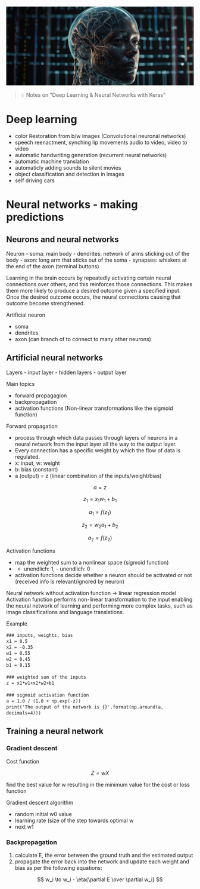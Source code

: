 ![Machine Learning with Python](https://github.com/gitrsi/cyberops.zone/blob/main/assets/img/Deep_Learning_and_Neural_Networks.jpg "Machine Learning with Python")

> :bulb: Notes on "Deep Learning & Neural Networks with Keras"


# Deep learning
- color Restoration from b/w images (Convolutional neuronal networks)
- speech reenactment, synching lip movements audio to video, video to video
- automatic handwriting generation (recurrent neural networks)
- automatic machine translation
- automaticly adding sounds to silent movies
- object classification and detection in images
- self driving cars


# Neural networks - making predictions
## Neurons and neural networks
Neuron
    - soma: main body
    - dendrites: network of arms sticking out of the body
    - axon: long arm that sticks out of the soma
    - synapses: whiskers at the end of the axon (terminal buttons)

Learning in the brain occurs by repeatedly activating certain neural connections over others, and this reinforces those connections. This makes them more likely to produce a desired outcome given a specified input.  Once the desired outcome
occurs, the neural connections causing that outcome become strengthened.

Artificial neuron
- soma
- dendrites
- axon (can branch of to connect to many other neurons)

## Artificial neural networks
Layers
    - input layer
    - hidden layers
    - output layer

Main topics
- forward propagagion
- backpropagation
- activation functions (Non-linear transformations like the sigmoid function)


Forward propagation
- process through which data passes through layers of neurons in a neural network from the input layer all the way to the output layer.
- Every connection has a specific weight by which the flow of data is regulated. 
- x: input, w: weight
- b: bias (constant)
- a (output) = z (linear combination of the inputs/weight/bias)

$$ a = z $$

$$ z_1 = x_1w_1+b_1 $$

$$ a_1 = f(z_1) $$

$$ z_2 = w_2a_1+b_2 $$

$$ a_2 = f(z_2) $$

Activation functions
- map the weighted sum to a nonlinear space (sigmoid function)
- + unendlich: 1, - unendlich: 0
- activation functions decide whether a neuron should be activated or not (received info is relevant/ignored by neuron)


Neural network without activation function -> linear regression model
Activation function performs non-linear transformation to the input enabling the neural network of learning and performing more complex tasks, such as image classifications and language translations.

Example

    ### inputs, weights, bias
    x1 = 0.5
    x2 = -0.35
    w1 = 0.55
    w2 = 0.45
    b1 = 0.15
        
    ### weighted sum of the inputs
    z = x1*w1+x2*w2+b1
    
    ### sigmoid activation function
    a = 1.0 / (1.0 + np.exp(-z))
    print('The output of the network is {}'.format(np.around(a, decimals=4)))

## Training a neural network

### Gradient descent
Cost function

$$ Z = wX $$

find the best value for w resulting in the minimum value for the cost or loss function

Gradient descent algorithm
- random initial w0 value
- learning rate (size of the step towards optimal w
- next w1

### Backpropagation
1.  calculate E, the error between the ground truth and the estimated output
2.  propagate the error back into the network and update each weight and bias as per the following equations:

$$ w_i \to w_i - \eta{\partial E \over \partial w_i} $$




